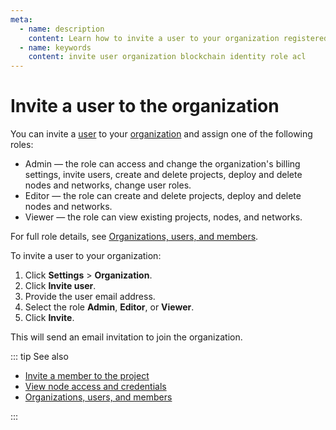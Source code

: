 ```yaml
---
meta:
  - name: description
    content: Learn how to invite a user to your organization registered with the Chainstack managed blockchain services.
  - name: keywords
    content: invite user organization blockchain identity role acl
---
```


# Invite a user to the organization

You can invite a [user](/glossary/user) to your [organization](/glossary/organization) and assign one of the following roles:

* Admin — the role can access and change the organization's billing settings, invite users, create and delete projects, deploy and delete nodes and networks, change user roles.
* Editor — the role can create and delete projects, deploy and delete nodes and networks.
* Viewer — the role can view existing projects, nodes, and networks.

For full role details, see <a href="https://support.chainstack.com/hc/en-us/articles/900001563563" target="_blank">Organizations, users, and members</a>.

To invite a user to your organization:

1. Click **Settings** > **Organization**.
1. Click **Invite user**.
1. Provide the user email address.
1. Select the role **Admin**, **Editor**, or **Viewer**.
1. Click **Invite**.

This will send an email invitation to join the organization.

::: tip See also

* [Invite a member to the project](/platform/invite-a-member-to-the-project)
* [View node access and credentials](/platform/view-node-access-and-credentials)
* <a href="https://support.chainstack.com/hc/en-us/articles/900001563563" target="_blank">Organizations, users, and members</a>

:::
